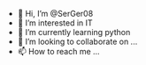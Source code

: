 - 👋 Hi, I’m @SerGer08
- 👀 I’m interested in IT
- 🌱 I’m currently learning python
- 💞️ I’m looking to collaborate on ...
- 📫 How to reach me ...

<!---
SerGer08/SerGer08 is a ✨ special ✨ repository because its `README.md` (this file) appears on your GitHub profile.
You can click the Preview link to take a look at your changes.
--->
